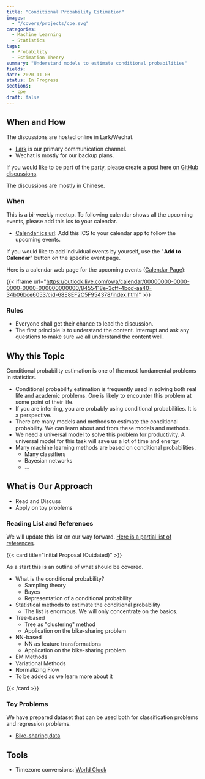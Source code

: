 ```yaml
---
title: "Conditional Probability Estimation"
images:
  - "/covers/projects/cpe.svg"
categories:
  - Machine Learning
  - Statistics
tags:
  - Probability
  - Estimation Theory
summary: "Understand models to estimate conditional probabilities"
fields:
date: 2020-11-03
status: In Progress
sections:
  - cpe
draft: false
---
```


## When and How

The discussions are hosted online in Lark/Wechat.

- [Lark](https://www.feishu.cn/) is our primary communication channel.
- Wechat is mostly for our backup plans.

If you would like to be part of the party, please create a post here on [GitHub discussions](https://github.com/neuronstar/neuronstar.github.io/discussions/categories/general).

The discussions are mostly in Chinese.

### When

This is a bi-weekly meetup. To following calendar shows all the upcoming events, please add this ics to your calendar.

- [Calendar ics url](https://outlook.live.com/owa/calendar/00000000-0000-0000-0000-000000000000/8455418e-3cff-4bcd-aa40-34b06bce6053/cid-68E8EF2C5F954378/calendar.ics): Add this ICS to your calendar app to follow the upcoming events.

If you would like to add individual events by yourself, use the "**Add to Calendar**" button on the specific event page.



Here is a calendar web page for the upcoming events ([Calendar Page](https://outlook.live.com/owa/calendar/00000000-0000-0000-0000-000000000000/8455418e-3cff-4bcd-aa40-34b06bce6053/cid-68E8EF2C5F954378/index.html)):


{{< iframe url="https://outlook.live.com/owa/calendar/00000000-0000-0000-0000-000000000000/8455418e-3cff-4bcd-aa40-34b06bce6053/cid-68E8EF2C5F954378/index.html" >}}



### Rules

- Everyone shall get their chance to lead the discussion.
- The first principle is to understand the content. Interrupt and ask any questions to make sure we all understand the content well.



## Why this Topic

Conditional probability estimation is one of the most fundamental problems in statistics.

- Conditional probability estimation is frequently used in solving both real life and academic problems. One is likely to encounter this problem at some point of their life.
- If you are inferring, you are probably using conditional probabilities. It is a perspective.
- There are many models and methods to estimate the conditional probability. We can learn about and from these models and methods.
- We need a universal model to solve this problem for productivity. A universal model for this task will save us a lot of time and energy.
- Many machine learning methods are based on conditional probabilities.
  - Many classifiers
  - Bayesian networks
  - ...


## What is Our Approach

- Read and Discuss
- Apply on toy problems


### Reading List and References

We will update this list on our way forward. [Here is a partial list of references](/cpe/00.references/).

{{< card title="Initial Proposal (Outdated)" >}}

As a start this is an outline of what should be covered.

- What is the conditional probability?
  - Sampling theory
  - Bayes
  - Representation of a conditional probability
- Statistical methods to estimate the conditional probability
  - The list is enormous. We will only concentrate on the basics.
- Tree-based
  - Tree as "clustering" method
  - Application on the bike-sharing problem
- NN-based
  - NN as feature transformations
  - Application on the bike-sharing problem
- EM Methods
- Variational Methods
- Normalizing Flow
- To be added as we learn more about it

{{< /card >}}

### Toy Problems

We have prepared dataset that can be used both for classification problems and regression problems.

- [Bike-sharing data](https://1drv.ms/u/s!AtL-RuK9jxYZaxakx4KhPPbBR50?e=8EQxtg)



## Tools

- Timezone conversions: [World Clock](https://www.worldtimebuddy.com/?qm=1&lid=1816670,12,5,8&h=12&date=2021-9-4&sln=14.5-16&hf=0)

